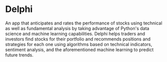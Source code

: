 # Delphi
An app that anticipates and rates the performance of stocks using technical as well as fundamental analysis by taking advantage of Python's data science and machine learning capabilities. Delphi helps traders and investors find stocks for their portfolio and recommends positions and strategies for each one using algorithms based on technical indicators, sentiment analysis, and the aforementioned machine learning to predict future trends.
